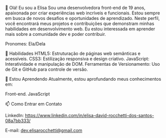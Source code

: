 👋 Olá! Eu sou a Elisa
Sou uma desenvolvedora front-end de 19 anos, apaixonada por criar experiências web incríveis e funcionais. Estou sempre em busca de novos desafios e oportunidades de aprendizado. Neste perfil, você encontrará meus projetos e contribuições que demonstram minhas habilidades em desenvolvimento web.
Eu estou interessada em aprender mais sobre a comunidade dev e poder contribuir.

Pronomes: Ela/Dela


🚀 Habilidades
HTML5: Estruturação de páginas web semânticas e acessíveis.
CSS3: Estilização responsiva e design criativo.
JavaScript: Interatividade e manipulação de DOM.
Ferramentas de Versionamento: Uso de Git e GitHub para controle de versão.

🌱 Estou Aprendendo
Atualmente, estou aprofundando meus conhecimentos em:

Front-end.
JavaScript

📫 Como Entrar em Contato

LinkedIn: https://www.linkedin.com/in/elisa-david-rocchetti-dos-santos-08a7bb333/

E-mail: dev.elisarocchetti@gmail.com

